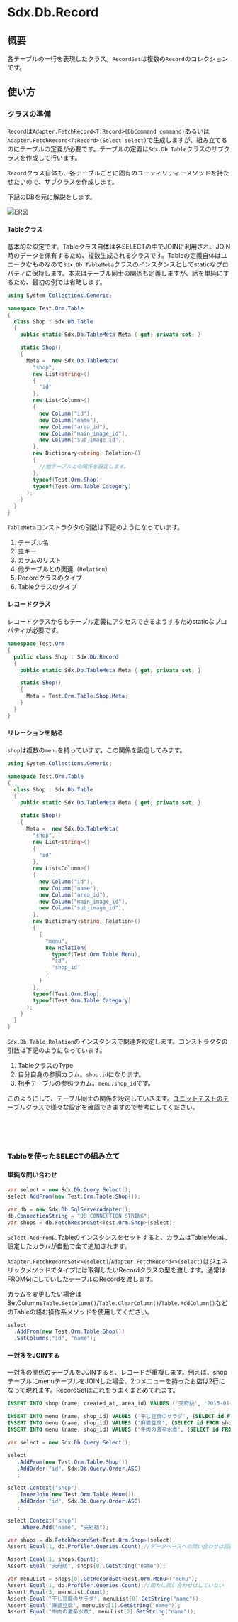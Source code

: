# Sdx.Db.Record

## 概要

各テーブルの一行を表現したクラス。`RecordSet`は複数の`Record`のコレクションです。

## 使い方

### クラスの準備

`Record`は`Adapter.FetchRecord<T:Record>(DbCommand command)`あるいは`Adapter.FetchRecord<T:Record>(Select select)`で生成しますが、組み立てるのにテーブルの定義が必要です。テーブルの定義は`Sdx.Db.Table`クラスのサブクラスを作成して行います。

`Record`クラス自体も、各テーブルごとに固有のユーティリティーメソッドを持たせたいので、サブクラスを作成します。

下記のDBを元に解説をします。

 ![ER図](er.png "ER図")

#### Tableクラス

基本的な設定です。Tableクラス自体は各SELECTの中でJOINに利用され、JOIN時のデータを保有するため、複数生成されるクラスです。Tableの定義自体はユニークなものなので`Sdx.Db.TableMeta`クラスのインスタンスとしてstaticなプロパティに保持します。本来はテーブル同士の関係も定義しますが、話を単純にするため、最初の例では省略します。

```c#
using System.Collections.Generic;

namespace Test.Orm.Table
{
  class Shop : Sdx.Db.Table
  {
    public static Sdx.Db.TableMeta Meta { get; private set; }

    static Shop()
    {
      Meta =  new Sdx.Db.TableMeta(
        "shop",
        new List<string>()
        {
          "id"
        },
        new List<Column>()
        {
          new Column("id"),
          new Column("name"),
          new Column("area_id"),
          new Column("main_image_id"),
          new Column("sub_image_id"),
        },
        new Dictionary<string, Relation>()
        {
          //他テーブルとの関係を設定します。
        },
        typeof(Test.Orm.Shop),
        typeof(Test.Orm.Table.Category)
      );
    }
  }
}
```

`TableMeta`コンストラクタの引数は下記のようになっています。

1. テーブル名
1. 主キー
1. カラムのリスト
1. 他テーブルとの関連（`Relation`）
1. Recordクラスのタイプ
1. Tableクラスのタイプ

#### レコードクラス

レコードクラスからもテーブル定義にアクセスできるようするためstaticなプロパティが必要です。

```c#
namespace Test.Orm
{
  public class Shop : Sdx.Db.Record
  {
    public static Sdx.Db.TableMeta Meta { get; private set; }

    static Shop()
    {
      Meta = Test.Orm.Table.Shop.Meta;
    }
  }
}
```

#### リレーションを貼る

`shop`は複数の`menu`を持っています。この関係を設定してみます。

```c#
using System.Collections.Generic;

namespace Test.Orm.Table
{
  class Shop : Sdx.Db.Table
  {
    public static Sdx.Db.TableMeta Meta { get; private set; }

    static Shop()
    {
      Meta =  new Sdx.Db.TableMeta(
        "shop",
        new List<string>()
        {
          "id"
        },
        new List<Column>()
        {
          new Column("id"),
          new Column("name"),
          new Column("area_id"),
          new Column("main_image_id"),
          new Column("sub_image_id"),
        },
        new Dictionary<string, Relation>()
        {
          {
            "menu",
            new Relation(
              typeof(Test.Orm.Table.Menu),
              "id",
              "shop_id"
            )
          }
        },
        typeof(Test.Orm.Shop),
        typeof(Test.Orm.Table.Category)
      );
    }
  }
}
```

`Sdx.Db.Table.Relation`のインスタンスで関連を設定します。コンストラクタの引数は下記のようになっています。

1. TableクラスのType
1. 自分自身の参照カラム。`shop.id`になります。
1. 相手テーブルの参照ラカム。`menu.shop_id`です。

このようにして、テーブル同士の関係を設定していきます。[ユニットテストのテーブルクラス](../UnitTest/Test/Orm/Table)で様々な設定を確認できますので参考にしてください。



<br><br><br>
### Tableを使ったSELECTの組み立て

#### 単純な問い合わせ

```c#
var select = new Sdx.Db.Query.Select();
select.AddFrom(new Test.Orm.Table.Shop());

var db = new Sdx.Db.SqlServerAdapter();
db.ConnectionString = "DB CONNECTION STRING";
var shops = db.FetchRecordSet<Test.Orm.Shop>(select);
```

`Select.AddFrom`にTableのインスタンスをセットすると、カラムはTableMetaに設定したカラムが自動で全て追加されます。

`Adapter.FetchRecordSet<>(select)`/`Adapter.FetchRecord<>(select)`はジェネリックメソッドでタイプには取得したいRecordクラスの型を渡します。通常はFROM句にしていしたテーブルのRecordを渡します。


カラムを変更したい場合はSetColumns`Table.SetColumn()`/`Table.ClearColumn()`/`Table.AddColumn()`などのTableの絡む操作系メソッドを使用してください。

```c#
select
  .AddFrom(new Test.Orm.Table.Shop())
  .SetColumns("id", "name");
```

#### 一対多をJOINする

一対多の関係のテーブルをJOINすると、レコードが重複します。例えば、shopテーブルにmenuテーブルをJOINした場合、2つメニューを持ったお店は2行になって現れます。RecordSetはこれをうまくまとめてれます。

```sql
INSERT INTO shop (name, created_at, area_id) VALUES ('天府舫', '2015-01-03 12:30:00', (SELECT id FROM area WHERE name = '新宿'));

INSERT INTO menu (name, shop_id) VALUES ('干し豆腐のサラダ', (SELECT id FROM shop WHERE name = '天府舫'));
INSERT INTO menu (name, shop_id) VALUES ('麻婆豆腐', (SELECT id FROM shop WHERE name = '天府舫'));
INSERT INTO menu (name, shop_id) VALUES ('牛肉の激辛水煮', (SELECT id FROM shop WHERE name = '天府舫'));
```

```c#
var select = new Sdx.Db.Query.Select();

select
   .AddFrom(new Test.Orm.Table.Shop())
   .AddOrder("id", Sdx.Db.Query.Order.ASC)
   ;

select.Context("shop")
   .InnerJoin(new Test.Orm.Table.Menu())
   .AddOrder("id", Sdx.Db.Query.Order.ASC)
   ;

select.Context("shop")
    .Where.Add("name", "天府舫");

var shops = db.FetchRecordSet<Test.Orm.Shop>(select);
Assert.Equal(1, db.Profiler.Queries.Count);//データベースへの問い合わせは回数をチェック

Assert.Equal(1, shops.Count);
Assert.Equal("天府舫", shops[0].GetString("name"));

var menuList = shops[0].GetRecordSet<Test.Orm.Menu>("menu");
Assert.Equal(1, db.Profiler.Queries.Count);//新たに問い合わせはしていない
Assert.Equal(3, menuList.Count);
Assert.Equal("干し豆腐のサラダ", menuList[0].GetString("name"));
Assert.Equal("麻婆豆腐", menuList[1].GetString("name"));
Assert.Equal("牛肉の激辛水煮", menuList[2].GetString("name"));
```